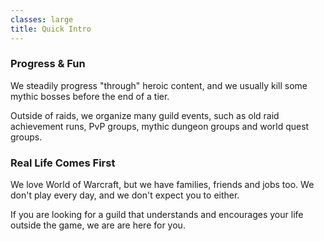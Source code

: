```yaml
---
classes: large
title: Quick Intro
---
```


<section markdown="1">

### Progress & Fun
  
We steadily progress "through" heroic content, and we usually kill some
mythic bosses before the end of a tier.

Outside of raids, we organize many guild events, such as old raid
achievement runs, PvP groups, mythic dungeon groups and world quest
groups.

</section>

<section markdown="1">

### Real Life Comes First

We love World of Warcraft, but we have families, friends and
jobs too. We don't play every day, and we don't expect you to
either.

If you are looking for a guild that understands and encourages
your life outside the game, we are are here for you.

</section>